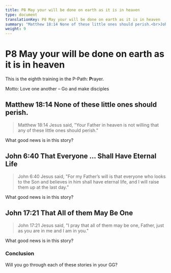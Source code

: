 ```yaml
---
title: P8 May your will be done on earth as it is in heaven
type: document
translationKey: P8 May your will be done on earth as it is in heaven
summary: "Matthew 18:14 None of these little ones should perish.<br>John 6:40 That Everyone ... Shall Have Eternal Life<br>John 17:21 That All of them May Be One"
weight: 9
---
```

# P8 May your will be done on earth as it is in heaven

This is the eighth training in the P-Path: **P**rayer.

Motto: Love one another – Go and make disciples

## Matthew 18:14 None of these little ones should perish.

>   Matthew 18:14 Jesus said, "Your Father in heaven is not willing that any of these little ones should perish."

What good news is in this story?

## John 6:40 That Everyone ... Shall Have Eternal Life

>   John 6:40 Jesus said, "For my Father’s will is that everyone who looks to the Son and believes in him shall have eternal life, and I will raise them up at the last day.”

What good news is in this story?

## John 17:21 That All of them May Be One

>   John 17:21 Jesus said, "I pray that all of them may be one, Father, just as you are in me and I am in you."

What good news is in this story?

### Conclusion

Will you go through each of these stories in your GG?

